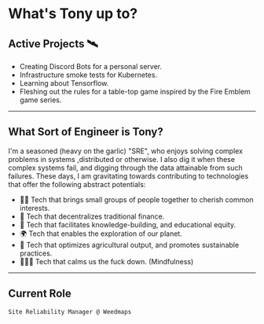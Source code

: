 # What's Tony up to?

## Active Projects 🛰️

* Creating Discord Bots for a personal server.
* Infrastructure smoke tests for Kubernetes.
* Learning about Tensorflow.
* Fleshing out the rules for a table-top game inspired by the Fire Emblem game series.
  
***

## What Sort of Engineer is Tony?

I'm a seasoned (heavy on the garlic) "SRE", who enjoys solving complex problems in systems ,distributed or otherwise. I also dig it when these complex systems fail, and digging through the data attainable from such failures. These days, I am gravitating towards contributing to technologies that offer the following abstract potentials:

* 🤘🏽 Tech that brings small groups of people together to cherish common interests. 
* 🏦 Tech that decentralizes traditional finance. 
* 🍎 Tech that facilitates knowledge-building, and educational equity. 
* 🌍 Tech that enables the exploration of our planet.
* 🌽 Tech that optimizes agricultural output, and promotes sustainable practices. 
* 🧘🏼‍♀️ Tech that calms us the fuck down. (Mindfulness)

***

## Current Role
```Site Reliability Manager @ Weedmaps```